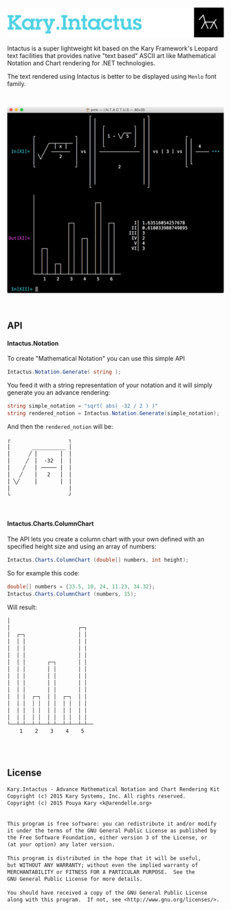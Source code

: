 ![](title.png)

Intactus is a super lightweight kit based on the Kary Framework's Leopard text facilities that provides native "text based" ASCII art like Mathematical Notation and Chart rendering for .NET technologies.

The text rendered using Intactus is better to be displayed using `Menlo` font family. 

<br>

![](int.png)

<br>

## API

#### Intactus.Notation

To create "Mathematical Notation" you can use this simple API


```C#
Intactus.Notation.Generate( string );
```

You feed it with a string representation of your notation and it will simply generate you an advance rendering:


```C#
string simple_notation = "sqrt( abs( -32 / 2 ) )"
string rendered_notion = Intactus.Notation.Generate(simple_notation);
```

And then the `rendered_notion` will be:

```
┌                   ┐                                                   
⎪       ___________ ⎪
⎪      ╱ ⎜       ⎟  ⎪
⎪     ╱  ⎜  -32  ⎟  ⎪
⎪    ╱   ⎜ ───── ⎟  ⎪
⎪   ╱    ⎜   2   ⎟  ⎪
⎪ ╲╱     ⎜       ⎟  ⎪
⎪                   ⎪
└                   ┘
```

<br>

#### Intactus.Charts.ColumnChart

The API lets you create a column chart with your own defined with an specified height size and using an array of numbers: 

```C#
Intactus.Charts.ColumnChart (double[] numbers, int height);
```

So for example this code:

```C#
double[] numbers = {33.5, 10, 24, 11.23, 34.32};
Intactus.Charts.ColumnChart (numbers, 15);
```

Will result:

```
│                                        
│                      ┌─┐               
│  ┌─┐                 │ │               
│  │ │                 │ │               
│  │ │                 │ │               
│  │ │                 │ │  
│  │ │       ┌─┐       │ │ 
│  │ │       │ │       │ │ 
│  │ │       │ │       │ │ 
│  │ │       │ │       │ │ 
│  │ │       │ │       │ │ 
│  │ │  ┌─┐  │ │  ┌─┐  │ │  
│  │ │  │ │  │ │  │ │  │ │               
│  │ │  │ │  │ │  │ │  │ │               
│  │ │  │ │  │ │  │ │  │ │               
└──┴─┴──┴─┴──┴─┴──┴─┴──┴─┴──
    1    2    3    4    5     
```


<br><br>

## License

```
Kary.Intactus - Advance Mathematical Notation and Chart Rendering Kit
Copyright (c) 2015 Kary Systems, Inc. All rights reserved.
Copyright (c) 2015 Pouya Kary <k@arendelle.org>


This program is free software: you can redistribute it and/or modify
it under the terms of the GNU General Public License as published by
the Free Software Foundation, either version 3 of the License, or
(at your option) any later version.

This program is distributed in the hope that it will be useful,
but WITHOUT ANY WARRANTY; without even the implied warranty of
MERCHANTABILITY or FITNESS FOR A PARTICULAR PURPOSE.  See the
GNU General Public License for more details.

You should have received a copy of the GNU General Public License
along with this program.  If not, see <http://www.gnu.org/licenses/>.
```